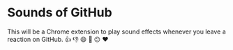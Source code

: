 # Sounds of GitHub

This will be a Chrome extension to play sound effects whenever you leave a reaction on GitHub. :thumbsup: :thumbsdown: :smile: :tada: :confused: :heart:
